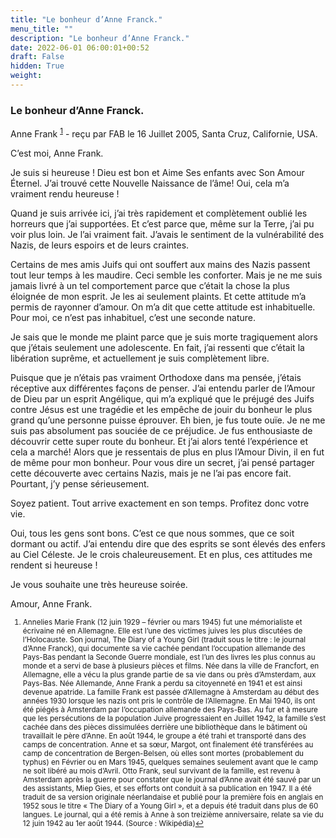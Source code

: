 ```yaml
---
title: "Le bonheur d’Anne Franck."
menu_title: ""
description: "Le bonheur d’Anne Franck."
date: 2022-06-01 06:00:01+00:52
draft: False
hidden: True
weight:
---
```

### Le bonheur d’Anne Franck.

Anne Frank <sup id="a1">[1](#f1)</sup> - reçu par FAB le 16 Juillet 2005, Santa Cruz, Californie, USA.

C’est moi, Anne Frank.

Je suis si heureuse ! Dieu est bon et Aime Ses enfants avec Son Amour Éternel. J’ai trouvé cette Nouvelle Naissance de l’âme! Oui, cela m’a vraiment rendu heureuse !

Quand je suis arrivée ici, j’ai très rapidement et complètement oublié les horreurs que j’ai supportées. Et c’est parce que, même sur la Terre, j’ai pu voir plus loin. Je l’ai vraiment fait. J’avais le sentiment de la vulnérabilité des Nazis, de leurs espoirs et de leurs craintes.

Certains de mes amis Juifs qui ont souffert aux mains des Nazis passent tout leur temps à les maudire. Ceci semble les conforter. Mais je ne me suis jamais livré à un tel comportement parce que c’était la chose la plus éloignée de mon esprit. Je les ai seulement plaints. Et cette attitude m’a permis de rayonner d’amour. On m’a dit que cette attitude est inhabituelle. Pour moi, ce n’est pas inhabituel, c’est une seconde nature.

Je sais que le monde me plaint parce que je suis morte tragiquement alors que j’étais seulement une adolescente. En fait, j’ai ressenti que c’était la libération suprême, et actuellement je suis complètement libre.

Puisque que je n’étais pas vraiment Orthodoxe dans ma pensée, j’étais réceptive aux différentes façons de penser. J’ai entendu parler de l’Amour de Dieu par un esprit Angélique, qui m’a expliqué que le préjugé des Juifs contre Jésus est une tragédie et les empêche de jouir du bonheur le plus grand qu’une personne puisse éprouver. Eh bien, je fus toute ouïe. Je ne me suis pas absolument pas souciée de ce préjudice. Je fus enthousiaste de découvrir cette super route du bonheur. Et j’ai alors tenté l’expérience et cela a marché! Alors que je  ressentais de plus en plus l’Amour Divin, il en fut  de même pour mon bonheur. Pour vous dire un secret, j’ai pensé partager cette découverte avec certains Nazis, mais je ne l’ai pas encore fait. Pourtant, j’y pense sérieusement.

Soyez patient. Tout arrive exactement en son temps. Profitez donc votre vie.

Oui, tous les gens  sont bons. C’est ce que nous sommes, que ce soit dormant ou actif. J’ai entendu dire que des esprits se sont élevés des enfers au Ciel Céleste. Je le crois chaleureusement. Et en plus, ces attitudes me rendent si heureuse !

Je vous souhaite une très heureuse soirée.

Amour, Anne Frank.
<small>

1. <large id="f1"> Annelies Marie Frank (12 juin 1929 – février ou mars 1945) fut une mémorialiste et écrivaine né en Allemagne. Elle est l’une des victimes juives les plus discutées de l’Holocauste. Son journal, The Diary of a Young Girl (traduit sous le titre : le journal d’Anne Franck), qui documente sa vie cachée pendant l’occupation allemande des Pays-Bas pendant la Seconde Guerre mondiale, est l’un des livres les plus connus au monde et a servi de base à plusieurs pièces et films. Née dans la ville de Francfort, en Allemagne, elle a vécu la plus grande partie de sa vie dans ou près d’Amsterdam, aux Pays-Bas. Née Allemande, Anne Frank a perdu sa citoyenneté en 1941 et est ainsi devenue apatride. La famille Frank est passée d’Allemagne à Amsterdam au début des années 1930 lorsque les nazis ont pris le contrôle de l’Allemagne. En Mai 1940, ils ont été piégés à Amsterdam par l’occupation allemande des Pays-Bas. Au fur et à mesure que les persécutions de la population Juive progressaient en Juillet 1942, la famille s’est cachée dans des pièces dissimulées derrière une bibliothèque dans le bâtiment où travaillait le père d’Anne. En août 1944, le groupe a été trahi et transporté dans des camps de concentration. Anne et sa sœur, Margot, ont finalement été transférées au camp de concentration de Bergen-Belsen, où elles sont mortes (probablement du typhus) en Février ou en Mars 1945, quelques semaines seulement avant que le camp ne soit libéré au mois d’Avril. Otto Frank, seul survivant de la famille, est revenu à Amsterdam après la guerre pour constater que le journal d’Anne avait été sauvé par un des assistants, Miep Gies, et ses efforts ont conduit à sa publication en 1947. Il a été traduit de sa version originale néerlandaise et publié pour la première fois en anglais en 1952 sous le titre « The Diary of a Young Girl », et a depuis été traduit dans plus de 60 langues. Le journal, qui a été remis à Anne à son treizième anniversaire, relate sa vie du 12 juin 1942 au 1er août 1944. (Source : Wikipédia)[↩](#a1)
